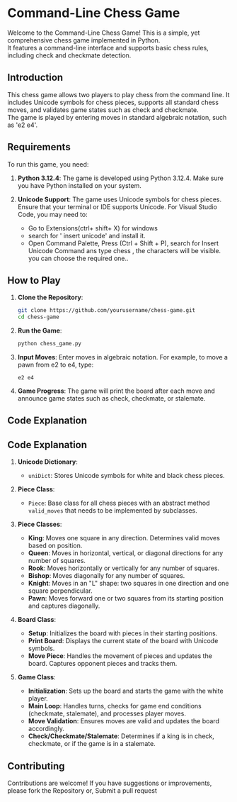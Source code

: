 # Command-Line Chess Game

Welcome to the Command-Line Chess Game! This is a simple, yet comprehensive chess game implemented in Python.  
It features a command-line interface and supports basic chess rules, including check and checkmate detection.  

## Introduction

This chess game allows two players to play chess from the command line. It includes Unicode symbols for chess pieces, supports all standard chess moves, and validates game states such as check and checkmate.  
The game is played by entering moves in standard algebraic notation, such as 'e2 e4'.

## Requirements

To run this game, you need:

1. **Python 3.12.4**: The game is developed using Python 3.12.4. Make sure you have Python installed on your system.

2. **Unicode Support**: The game uses Unicode symbols for chess pieces. Ensure that your terminal or IDE supports Unicode. For Visual Studio Code, you may need to:
   - Go to Extensions(ctrl+ shift+ X) for windows  
   - search for  ' insert unicode' and install it.  
   - Open Command Palette, Press (Ctrl + Shift + P), search for Insert Unicode Command ans type chess , the characters will be visible. you can choose the required one..  


## How to Play

1. **Clone the Repository**:
    ```bash
    git clone https://github.com/yourusername/chess-game.git
    cd chess-game
    ```

2. **Run the Game**:
    ```bash
    python chess_game.py
    ```

3. **Input Moves**: Enter moves in algebraic notation. For example, to move a pawn from e2 to e4, type:
    ```text
    e2 e4
    ```

4. **Game Progress**: The game will print the board after each move and announce game states such as check, checkmate, or stalemate.

## Code Explanation
## Code Explanation

1. **Unicode Dictionary**:
   - `uniDict`: Stores Unicode symbols for white and black chess pieces.

2. **Piece Class**:
   - `Piece`: Base class for all chess pieces with an abstract method `valid_moves` that needs to be implemented by subclasses.

3. **Piece Classes**:
   - **King**: Moves one square in any direction. Determines valid moves based on position.
   - **Queen**: Moves in horizontal, vertical, or diagonal directions for any number of squares.
   - **Rook**: Moves horizontally or vertically for any number of squares.
   - **Bishop**: Moves diagonally for any number of squares.
   - **Knight**: Moves in an "L" shape: two squares in one direction and one square perpendicular.
   - **Pawn**: Moves forward one or two squares from its starting position and captures diagonally.

4. **Board Class**:
   - **Setup**: Initializes the board with pieces in their starting positions.
   - **Print Board**: Displays the current state of the board with Unicode symbols.
   - **Move Piece**: Handles the movement of pieces and updates the board. Captures opponent pieces and tracks them.

5. **Game Class**:
   - **Initialization**: Sets up the board and starts the game with the white player.
   - **Main Loop**: Handles turns, checks for game end conditions (checkmate, stalemate), and processes player moves.
   - **Move Validation**: Ensures moves are valid and updates the board accordingly.
   - **Check/Checkmate/Stalemate**: Determines if a king is in check, checkmate, or if the game is in a stalemate.


## Contributing

Contributions are welcome! If you have suggestions or improvements, please fork the Repository or, Submit a pull request
